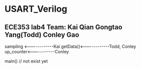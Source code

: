 # USART_Verilog
ECE353 lab4 
Team:
Kai Qian
Gongtao Yang(Todd)
Conley Gao
--------------------------------------------------
sampling <------------Kai
getData()<------------Todd, Conley
up_counter<-----------Conley

main()   // not exist yet

